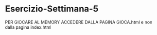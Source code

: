 # Esercizio-Settimana-5
PER GIOCARE AL MEMORY ACCEDERE DALLA PAGINA GIOCA.html e non dalla pagina index.html
